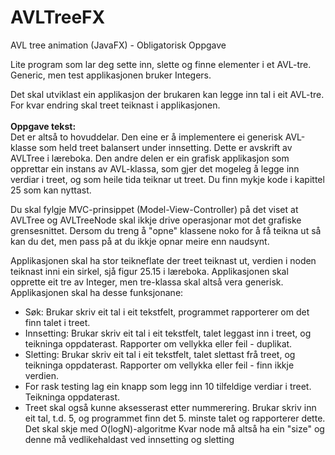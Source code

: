 # AVLTreeFX
AVL tree animation (JavaFX) - Obligatorisk Oppgave


Lite program som lar deg sette inn, slette og finne elementer i et AVL-tre. Generic, men test applikasjonen bruker Integers.<br/> 

Det skal utviklast ein applikasjon der brukaren kan legge inn tal i eit AVL-tre. For kvar endring skal treet teiknast i applikasjonen.<br/>
<br/><b>Oppgave tekst:</b><br/>
Det er altså to hovuddelar. Den eine er å implementere ei generisk AVL-klasse som held treet balansert under innsetting. Dette er avskrift av AVLTree i læreboka. Den andre delen er ein grafisk applikasjon som opprettar ein instans av AVL-klassa, som gjer det mogeleg å legge inn verdiar i treet, og som heile tida teiknar ut treet. Du finn mykje kode i kapittel 25 som kan nyttast.

Du skal fylgje MVC-prinsippet (Model-View-Controller) på det viset at AVLTree og AVLTreeNode skal ikkje drive operasjonar mot det grafiske grensesnittet. Dersom du treng å "opne" klassene noko for å få teikna ut så kan du det, men pass på at du ikkje opnar meire enn naudsynt.

Applikasjonen skal ha stor teikneflate der treet teiknast ut, verdien i noden teiknast inni ein sirkel, sjå figur 25.15 i læreboka. Applikasjonen skal opprette eit tre av Integer, men tre-klassa skal altså vera generisk. Applikasjonen skal ha desse funksjonane:

- Søk: Brukar skriv eit tal i eit tekstfelt, programmet rapporterer om det finn talet i treet.
- Innsetting: Brukar skriv eit tal i eit tekstfelt, talet leggast inn i treet, og teikninga oppdaterast. Rapporter om vellykka eller feil - duplikat.
- Sletting: Brukar skriv eit tal i eit tekstfelt, talet slettast frå treet, og teikninga oppdaterast. Rapporter om vellykka eller feil - finn ikkje verdien.
- For rask testing lag ein knapp som legg inn 10 tilfeldige verdiar i treet. Teikninga oppdaterast.
- Treet skal også kunne aksesserast etter nummerering. Brukar skriv inn eit tal, t.d. 5, og programmet finn det 5. minste talet og rapporterer dette. Det skal skje med O(logN)-algoritme    Kvar node må altså ha ein "size" og denne må vedlikehaldast ved innsetting og sletting



